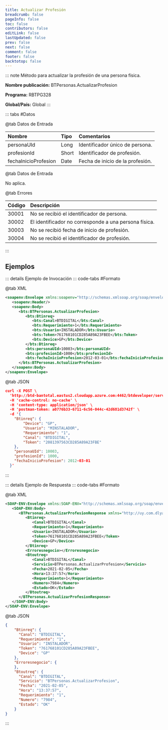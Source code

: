 ```yaml
---
title: Actualizar Profesión
breadcrumb: false
pageInfo: false
toc: false
contributors: false
editLink: false
lastUpdated: false
prev: false
next: false
comment: false
footer: false
backtotop: false
---
```


<!-- ABRE DATOS DEL MÉTODO -->
::: note Método para actualizar la profesión de una persona física.

**Nombre publicación:** BTPersonas.ActualizarProfesion

**Programa:** RBTPG328

**Global/País:** Global
:::
<!-- CIERRA DATOS DEL MÉTODO -->

<!-- ABRE TABLA DE DATOS -->
::: tabs #Datos 

@tab Datos de Entrada

Nombre | Tipo | Comentarios
:--------- | :--------- | :---------
personaUId | Long | Identificador único de persona.
profesionId | Short | Identificador de profesión.
fechaInicioProfesion | Date | Fecha de inicio de la profesión.

@tab Datos de Entrada

No aplica.

@tab Errores

Código | Descripción
:--------- | :-----------
30001 | No se recibió el identificador de persona.
30002 | El identificador no corresponde a una persona física.
30003 | No se recibió fecha de inicio de profesión.
30004 | No se recibió el identificador de profesión.
::: 
<!-- CIERRA TABLA DE DATOS -->

## **Ejemplos**

<!-- ABRE EJEMPLO DE INVOCACIÓN -->
::: details Ejemplo de Invocación 
::: code-tabs #Formato

@tab XML
```xml
<soapenv:Envelope xmlns:soapenv="http://schemas.xmlsoap.org/soap/envelope/" xmlns:bts="http://uy.com.dlya.bantotal/BTSOA/">
   <soapenv:Header/>
   <soapenv:Body>
      <bts:BTPersonas.ActualizarProfesion>
         <bts:Btinreq>
            <bts:Canal>BTDIGITAL</bts:Canal>
            <bts:Requerimiento>1</bts:Requerimiento>
            <bts:Usuario>INSTALADOR</bts:Usuario>
            <bts:Token>761768101CD285A89A23FBEE</bts:Token>
            <bts:Device>GP</bts:Device>
         </bts:Btinreq>
         <bts:personaUId>10003</bts:personaUId>
         <bts:profesionId>1000</bts:profesionId>
         <bts:fechaInicioProfesion>2012-03-01</bts:fechaInicioProfesion>
      </bts:BTPersonas.ActualizarProfesion>
   </soapenv:Body>
</soapenv:Envelope>
```

@tab JSON
```json
curl -X POST \
  'http://btd-bantotal.eastus2.cloudapp.azure.com:4462/btdeveloper/servlet/com.dlya.bantotal.odwsbt_BTPersonas_v1?ActualizarProfesion=' \
  -H 'cache-control: no-cache' \
  -H 'content-type: application/json' \
  -H 'postman-token: a0776b33-6711-6c56-044c-42d681d3742f' \
  -d '{
  	"Btinreq": {
		"Device": "GP",
		"Usuario": "MINSTALADOR",
		"Requerimiento": "1",
		"Canal": "BTDIGITAL",
		"Token": "2081397563CD285A89A23FBE"
	},
	"personaUId": 10003,
	"profesionId": 1000,
	"fechaInicioProfesion": 2012-03-01
  }'
```
:::
<!-- CIERRA EJEMPLO DE INVOCACIÓN -->

<!-- ABRE EJEMPLO DE RESPUESTA -->
::: details Ejemplo de Respuesta 
::: code-tabs #Formato

@tab XML
```xml
<SOAP-ENV:Envelope xmlns:SOAP-ENV="http://schemas.xmlsoap.org/soap/envelope/" xmlns:xsd="http://www.w3.org/2001/XMLSchema" xmlns:SOAP-ENC="http://schemas.xmlsoap.org/soap/encoding/" xmlns:xsi="http://www.w3.org/2001/XMLSchema-instance">
   <SOAP-ENV:Body>
      <BTPersonas.ActualizarProfesionResponse xmlns="http://uy.com.dlya.bantotal/BTSOA/">
         <Btinreq>
            <Canal>BTDIGITAL</Canal>
            <Requerimiento>1</Requerimiento>
            <Usuario>INSTALADOR</Usuario>
            <Token>761768101CD285A89A23FBEE</Token>
            <Device>GP</Device>
         </Btinreq>
         <Erroresnegocio></Erroresnegocio>
         <Btoutreq>
            <Canal>BTDIGITAL</Canal>
            <Servicio>BTPersonas.ActualizarProfesion</Servicio>
            <Fecha>2021-02-05</Fecha>
            <Hora>13:37:57</Hora>
            <Requerimiento>1</Requerimiento>
            <Numero>7984</Numero>
            <Estado>OK</Estado>
         </Btoutreq>
      </BTPersonas.ActualizarProfesionResponse>
   </SOAP-ENV:Body>
</SOAP-ENV:Envelope>
```

@tab JSON
```json
{
	"Btinreq": {
	  "Canal": "BTDIGITAL",
	  "Requerimiento": "1",
	  "Usuario": "INSTALADOR",
	  "Token": "761768101CD285A89A23FBEE",
	  "Device": "GP"
	},
	"Erroresnegocio": {
	},
	"Btoutreq": {
	  "Canal": "BTDIGITAL",
	  "Servicio": "BTPersonas.ActualizarProfesion",
	  "Fecha": "2021-02-05",
	  "Hora": "13:37:57",
	  "Requerimiento": "1",
	  "Numero": "7984",
	  "Estado": "OK"
	}
}
```
::: 
<!-- CIERRA EJEMPLO DE RESPUESTA -->